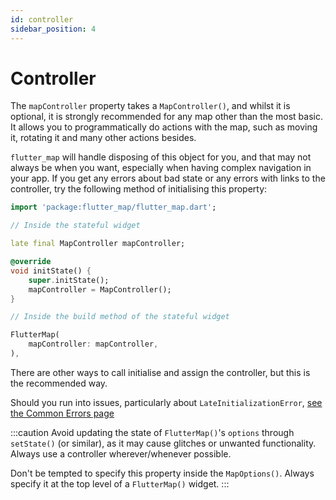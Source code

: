 ```yaml
---
id: controller
sidebar_position: 4
---
```


# Controller

The `mapController` property takes a `MapController()`, and whilst it is optional, it is strongly recommended for any map other than the most basic. It allows you to programmatically do actions with the map, such as moving it, rotating it and many other actions besides.

`flutter_map` will handle disposing of this object for you, and that may not always be when you want, especially when having complex navigation in your app. If you get any errors about bad state or any errors with links to the controller, try the following method of initialising this property:

``` dart
import 'package:flutter_map/flutter_map.dart';

// Inside the stateful widget

late final MapController mapController;

@override
void initState() {
    super.initState();
    mapController = MapController();
}

// Inside the build method of the stateful widget

FlutterMap(
    mapController: mapController,
),
```

There are other ways to call initialise and assign the controller, but this is the recommended way.

Should you run into issues, particularly about `LateInitializationError`, [see the Common Errors page](../examples-and-errors/common-errors#LateInitializationError)

:::caution
Avoid updating the state of `FlutterMap()`'s `options` through `setState()` (or similar), as it may cause glitches or unwanted functionality. Always use a controller wherever/whenever possible.

Don't be tempted to specify this property inside the `MapOptions()`. Always specify it at the top level of a `FlutterMap()` widget.
:::
